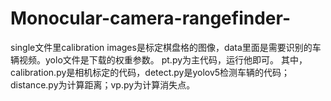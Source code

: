 # Monocular-camera-rangefinder-
single文件里calibration images是标定棋盘格的图像，data里面是需要识别的车辆视频。yolo文件是下载的权重参数。
pt.py为主代码，运行他即可。
其中，calibration.py是相机标定的代码，detect.py是yolov5检测车辆的代码；distance.py为计算距离；vp.py为计算消失点。

